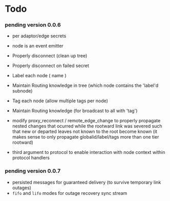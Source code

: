 Todo
====

### pending version 0.0.6

* per adaptor/edge secrets

* node is an event emitter

* Properly disconnect (clean up tree)
* Properly disconnect on failed secret

* Label each node ( name )
* Maintain Routing knowledge in tree (which node contains the 'label'd subnode)

* Tag each node (allow multiple tags per node)
* Maintain Routing knowledge (for broadcast to all with 'tag')

* modify proxy_reconnect / remote_edge_change to properly propagate nested changes that ocurred while the rootward link was severed such that new or departed leaves not known to the root become known (it makes sense to only propagate globalid/label/tags more than one tier rootward)

* third argument to protocol to enable interaction with node context within protocol handlers


### pending version 0.0.7

* persisted messages for guaranteed delivery (to survive temporary link outages)
* `fifo` and `lifo` modes for outage recovery sync stream 

